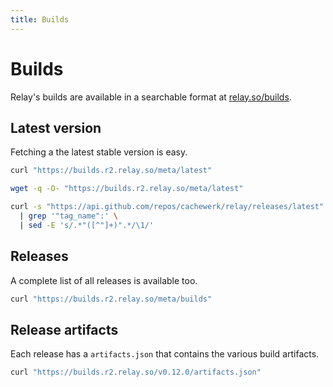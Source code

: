```yaml
---
title: Builds
---
```


# Builds

Relay's builds are available in a searchable format at [relay.so/builds](https://relay.so/builds).

## Latest version

Fetching a the latest stable version is easy.

```bash
curl "https://builds.r2.relay.so/meta/latest"

wget -q -O- "https://builds.r2.relay.so/meta/latest"

curl -s "https://api.github.com/repos/cachewerk/relay/releases/latest" \
  | grep '"tag_name":' \
  | sed -E 's/.*"([^"]+)".*/\1/'
```

## Releases

A complete list of all releases is available too.

```bash
curl "https://builds.r2.relay.so/meta/builds"
```

## Release artifacts

Each release has a `artifacts.json` that contains the various build artifacts.

```bash
curl "https://builds.r2.relay.so/v0.12.0/artifacts.json"
```
